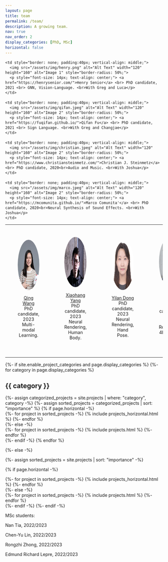```yaml
---
layout: page
title: team
permalink: /team/
description: A growing team.
nav: true
nav_order: 2
display_categories: [PhD, MSc]
horizontal: false
---
```




<table style="border-collapse: collapse; border: none;">
  <tr>

    <td style="border: none; padding:40px; vertical-align: middle;">
      <img src="/assets/img/henry.png" alt="Alt Text" width="120" height="160" alt="Image 1" style="border-radius: 50%;">
      <p style="font-size: 14px; text-align: center;"> <a href="https://henrysenior.com/">Henry Senior</a> <br> PhD candidate, 2021 <br> GNN, Vision-Language. <br>With Greg and Luca</p>
    </td>
    
    <td style="border: none; padding:40px; vertical-align: middle;">
      <img src="/assets/img/qifan.jpeg" alt="Alt Text" width="120" height="160" alt="Image 2" style="border-radius: 50%;">
      <p style="font-size: 14px; text-align: center;"> <a href="https://fuqifan.github.io/">Qifan Fu</a> <br> PhD candidate, 2021 <br> Sign Language. <br>With Greg and Changjae</p>
    </td>
    
    <td style="border: none; padding:40px; vertical-align: middle;">
      <img src="/assets/img/christian.jpeg" alt="Alt Text" width="120" height="160" alt="Image 2" style="border-radius: 50%;">
      <p style="font-size: 14px; text-align: center;"> <a href="https://www.christiansteinmetz.com/">Christian J. Steinmetz</a> <br> PhD candidate, 2020<br>Audio and Music. <br>With Joshua</p>
    </td>

    <td style="border: none; padding:40px; vertical-align: middle;">
      <img src="/assets/img/marco.jpeg" alt="Alt Text" width="120" height="160" alt="Image 2" style="border-radius: 50%;">
      <p style="font-size: 14px; text-align: center;"> <a href="https://mcomunita.github.io/">Marco Comunita'</a> <br> PhD candidate, 2020<br>Neural Synthesis of Sound Effects. <br>With Joshua</p>
    </td>

  </tr>
  <tr>
    <td style="border: none; padding:40px">
      <img src="/assets/img/QingWang.jpg" alt="Alt Text" width="120" height="160" alt="Image 3" style="border-radius: 50%;">
      <p style="font-size: 14px; text-align: center;"> <a href="">Qing Wang</a> <br> PhD candidate, 2023<br>Multi-modal Learning.</p>
    </td>
    <td style="border: none; padding:40px">
      <img src="/assets/img/XiaohangYang.jpg" alt="Alt Text" width="120" height="160" alt="Image 4" style="border-radius: 50%;">
      <p style="font-size: 14px; text-align: center;"> <a href="">Xiaohang Yang</a> <br> PhD candidate, 2023<br>Neural Rendering, Human Body.</p>
    </td>
    <td style="border: none; padding:40px"> 
      <img src="/assets/img/YilanDong.jpg" alt="Alt Text" width="120" height="160" alt="Image 3" style="border-radius: 50%;">
      <p style="font-size: 14px; text-align: center;"> <a href="">Yilan Dong</a> <br> PhD candidate, 2023<br>Neural Rendering, Hand Pose.</p>
    </td>
    <td style="border: none; padding:40px">
      <img src="/assets/img/JiahaoYang.jpg" alt="Alt Text" width="120" height="160" alt="Image 4" style="border-radius: 50%;">
      <p style="font-size: 14px; text-align: center;"> <a href="">Jiahao Yang</a> <br> PhD candidate, 2023<br>Neural Rendering, 4D Human Head.</p>
    </td>
  </tr>
</table>





<!-- pages/projects.md -->
<div class="projects">
{%- if site.enable_project_categories and page.display_categories %}
  <!-- Display categorized projects -->
  {%- for category in page.display_categories %}
  <h2 class="category">{{ category }}</h2>
  {%- assign categorized_projects = site.projects | where: "category", category -%}
  {%- assign sorted_projects = categorized_projects | sort: "importance" %}
  <!-- Generate cards for each project -->
  {% if page.horizontal -%}
  <div class="container">
    <div class="row row-cols-2">
    {%- for project in sorted_projects -%}
      {% include projects_horizontal.html %}
    {%- endfor %}
    </div>
  </div>
  {%- else -%}
  <div class="grid">
    {%- for project in sorted_projects -%}
      {% include projects.html %}
    {%- endfor %}
  </div>
  {%- endif -%}
  {% endfor %}

{%- else -%}
<!-- Display projects without categories -->
  {%- assign sorted_projects = site.projects | sort: "importance" -%}
  <!-- Generate cards for each project -->
  {% if page.horizontal -%}
  <div class="container">
    <div class="row row-cols-2">
    {%- for project in sorted_projects -%}
      {% include projects_horizontal.html %}
    {%- endfor %}
    </div>
  </div>
  {%- else -%}
  <div class="grid">
    {%- for project in sorted_projects -%}
      {% include projects.html %}
    {%- endfor %}
  </div>
  {%- endif -%}
{%- endif -%}
</div>


MSc students:

Nan Tia, 2022/2023

Chen-Yu Lin, 2022/2023

Rongzhi Zhong, 2022/2023

Edmund Richard Lepre, 2022/2023 

